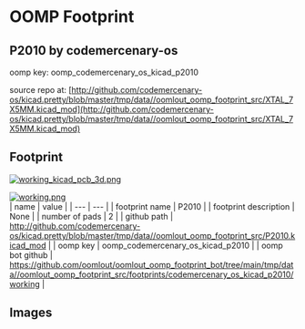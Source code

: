 # OOMP Footprint  
## P2010  by codemercenary-os  
  
oomp key: oomp_codemercenary_os_kicad_p2010  
  
source repo at: [http://github.com/codemercenary-os/kicad.pretty/blob/master/tmp/data//oomlout_oomp_footprint_src/XTAL_7X5MM.kicad_mod](http://github.com/codemercenary-os/kicad.pretty/blob/master/tmp/data//oomlout_oomp_footprint_src/XTAL_7X5MM.kicad_mod)  
## Footprint  
  
[![working_kicad_pcb_3d.png](working_kicad_pcb_3d_600.png)](working_kicad_pcb_3d.png)  
  
[![working.png](working_600.png)](working.png)  
| name | value | 
| --- | --- | 
| footprint name | P2010 | 
| footprint description | None | 
| number of pads | 2 | 
| github path | http://github.com/codemercenary-os/kicad.pretty/blob/master/tmp/data//oomlout_oomp_footprint_src/P2010.kicad_mod | 
| oomp key | oomp_codemercenary_os_kicad_p2010 | 
| oomp bot github | https://github.com/oomlout/oomlout_oomp_footprint_bot/tree/main/tmp/data//oomlout_oomp_footprint_src/footprints/codemercenary_os_kicad_p2010/working | 
## Images  
